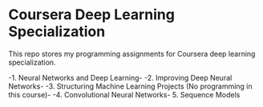 # Coursera Deep Learning Specialization
This repo stores my programming assignments for Coursera deep learning
specialization. 

-1. Neural Networks and Deep Learning-
-2. Improving Deep Neural Networks-
-3. Structuring Machine Learning Projects (No programming in this course)-
-4. Convolutional Neural Networks-
5. Sequence Models

